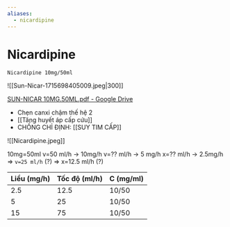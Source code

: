 ```yaml
---
aliases:
  - nicardipine
---
```

# Nicardipine
`Nicardipine 10mg/50ml`

![[Sun-Nicar-1715698405009.jpeg|300]]

[SUN-NICAR 10MG.50ML.pdf - Google Drive](https://drive.google.com/file/d/16AeoPTr8_lk12P2jCmRsLJV8CI7syt6X/view)

- Chẹn canxi chậm thế hệ 2
- [[Tăng huyết áp cấp cứu]]
- CHỐNG CHỈ ĐỊNH: [[SUY TIM CẤP]]

![[Nicardipine.jpeg]]

10mg=50ml
v=50 ml/h -> 10mg/h
v=?? ml/h -> 5 mg/h
x=?? ml/h -> 2.5mg/h
=> `v=25 ml/h` (?)
=> x=12.5 ml/h (?)


| Liều (mg/h) | Tốc độ (ml/h) | C (mg/ml) |
| ----------- | ------------- | --------- |
| 2.5         | 12.5          | 10/50     |
| 5           | 25            | 10/50     |
| 15          | 75            | 10/50     |
